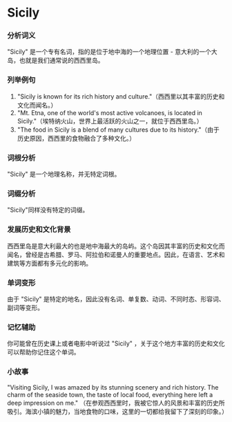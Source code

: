 # Sicily

### 分析词义

  

"Sicily" 是一个专有名词，指的是位于地中海的一个地理位置 - 意大利的一个大岛，也就是我们通常说的西西里岛。

  

### 列举例句

  

1.  "Sicily is known for its rich history and culture."（西西里以其丰富的历史和文化而闻名。）
2.  "Mt. Etna, one of the world's most active volcanoes, is located in Sicily."（埃特纳火山，世界上最活跃的火山之一，就位于西西里岛。）
3.  "The food in Sicily is a blend of many cultures due to its history."（由于历史原因，西西里的食物融合了多种文化。）

  

### 词根分析

  

"Sicily" 是一个地理名称，并无特定词根。

  

### 词缀分析

  

"Sicily"同样没有特定的词缀。

  

### 发展历史和文化背景

  

西西里岛是意大利最大的也是地中海最大的岛屿。这个岛因其丰富的历史和文化而闻名，曾经是古希腊、罗马、阿拉伯和诺曼人的重要地点。因此，在语言、艺术和建筑等方面都有多元化的影响。

  

### 单词变形

  

由于 "Sicily" 是特定的地名，因此没有名词、单复数、动词、不同时态、形容词、副词等变形。

  

### 记忆辅助

  

你可能曾在历史课上或者电影中听说过 "Sicily" ，关于这个地方丰富的历史和文化可以帮助你记住这个单词。

  

### 小故事

  

"Visiting Sicily, I was amazed by its stunning scenery and rich history. The charm of the seaside town, the taste of local food, everything here left a deep impression on me." （在参观西西里时，我被它惊人的风景和丰富的历史所吸引。海滨小镇的魅力，当地食物的口味，这里的一切都给我留下了深刻的印象。）
